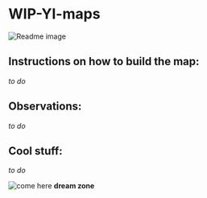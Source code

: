 # WIP-YI-maps

![Readme image](https://media.discordapp.net/attachments/663163817341091842/837579920058220554/unknown.png)
## Instructions on how to build the map:

*to do*

## Observations:

*to do*

## Cool stuff:

*to do*

![come here](https://media.discordapp.net/attachments/663163817341091842/837462097280630854/Screenshot_Doom_20210429_155404.png?width=725&height=408)
**dream zone**

